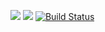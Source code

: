 <a href="https://codeclimate.com/github/vladimirloskutov/php-project-lvl1/maintainability"><img src="https://api.codeclimate.com/v1/badges/a8817a3ba5a7f019f53c/maintainability" /></a>
<a href="https://codeclimate.com/github/vladimirloskutov/php-project-lvl1/test_coverage"><img src="https://api.codeclimate.com/v1/badges/a8817a3ba5a7f019f53c/test_coverage" /></a>
[![Build Status](https://travis-ci.com/vladimirloskutov/php-project-lvl1.svg?branch=master)](https://travis-ci.com/vladimirloskutov/php-project-lvl1)

